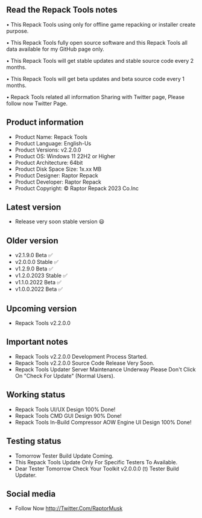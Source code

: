 Read the Repack Tools notes
---------------------------

• This Repack Tools using only for offline game repacking or installer create purpose.

• This Repack Tools fully open source software and this Repack Tools all data available for my GitHub page only.

• This Repack Tools will get stable updates and stable source code every 2 months.

• This Repack Tools will get beta updates and beta source code every 1 months.

• Repack Tools related all information Sharing with Twitter page, Please follow now Twitter Page.

Product information
-------------------
- Product Name: Repack Tools
- Product Language: English-Us
- Product Versions: v2.2.0.0
- Product OS: Windows 11 22H2 or Higher
- Product Architecture: 64bit
- Product Disk Space Size: 1x.xx MB
- Product Designer: Raptor Repack
- Product Developer: Raptor Repack
- Product Copyright: © Raptor Repack 2023 Co.Inc

Latest version
--------------
- Release very soon stable version 😃

Older version
-------------
- v2.1.9.0 Beta ✅
- v2.0.0.0 Stable ✅
- v1.2.9.0 Beta ✅
- v1.2.0.2023 Stable ✅
- v1.1.0.2022 Beta ✅
- v1.0.0.2022 Beta ✅

Upcoming version
----------------
- Repack Tools v2.2.0.0

Important notes
---------------
- Repack Tools v2.2.0.0 Development Process Started.
- Repack Tools v2.2.0.0 Source Code Release Very Soon.
- Repack Tools Updater Server Maintenance Underway Please Don't Click On "Check For Update" (Normal Users).

Working status
--------------
- Repack Tools UI/UX Design 100% Done!
- Repack Tools CMD GUI Design 90% Done!
- Repack Tools In-Build Compressor AOW Engine UI Design 100% Done!

Testing status
--------------
- Tomorrow Tester Build Update Coming. 
- This Repack Tools Update Only For Specific Testers To Available.
- Dear Tester Tomorrow Check Your Toolkit v2.0.0.0 (t) Tester Build Updater.

Social media
------------
- Follow Now http://Twitter.Com/RaptorMusk
